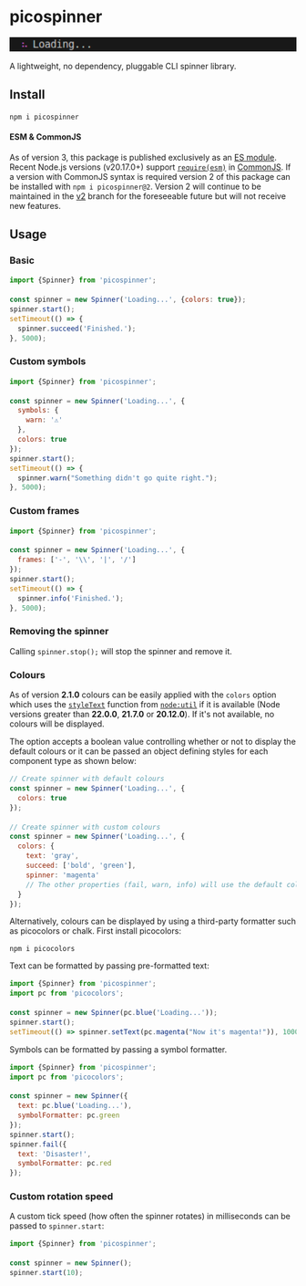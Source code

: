 # picospinner

<img src="https://raw.githubusercontent.com/PondWader/picospinner/main/assets/demo.gif" width="522" alt="Demo">

A lightweight, no dependency, pluggable CLI spinner library.

## Install

```
npm i picospinner
```

#### ESM & CommonJS

As of version 3, this package is published exclusively as an [ES module](https://nodejs.org/api/esm.html#modules-ecmascript-modules). Recent Node.js versions (v20.17.0+) support [`require(esm)`](https://nodejs.org/api/modules.html#loading-ecmascript-modules-using-require) in [CommonJS](https://nodejs.org/api/modules.html#modules-commonjs-modules). If a version with CommonJS syntax is required version 2 of this package can be installed with `npm i picospinner@2`. Version 2 will continue to be maintained in the [v2](https://github.com/tinylibs/picospinner/tree/v2) branch for the foreseeable future but will not receive new features.

## Usage

### Basic

```js
import {Spinner} from 'picospinner';

const spinner = new Spinner('Loading...', {colors: true});
spinner.start();
setTimeout(() => {
  spinner.succeed('Finished.');
}, 5000);
```

### Custom symbols

```js
import {Spinner} from 'picospinner';

const spinner = new Spinner('Loading...', {
  symbols: {
    warn: '⚠'
  },
  colors: true
});
spinner.start();
setTimeout(() => {
  spinner.warn("Something didn't go quite right.");
}, 5000);
```

### Custom frames

```js
import {Spinner} from 'picospinner';

const spinner = new Spinner('Loading...', {
  frames: ['-', '\\', '|', '/']
});
spinner.start();
setTimeout(() => {
  spinner.info('Finished.');
}, 5000);
```

### Removing the spinner

Calling `spinner.stop();` will stop the spinner and remove it.

### Colours

As of version **2.1.0** colours can be easily applied with the `colors` option which uses the [`styleText`](https://nodejs.org/api/util.html#utilstyletextformat-text-options) function from [`node:util`](https://nodejs.org/api/util.html) if it is available (Node versions greater than **22.0.0**, **21.7.0** or **20.12.0**). If it's not available, no colours will be displayed.

The option accepts a boolean value controlling whether or not to display the default colours or it can be passed an object defining styles for each component type as shown below:

```js
// Create spinner with default colours
const spinner = new Spinner('Loading...', {
  colors: true
});

// Create spinner with custom colours
const spinner = new Spinner('Loading...', {
  colors: {
    text: 'gray',
    succeed: ['bold', 'green'],
    spinner: 'magenta'
    // The other properties (fail, warn, info) will use the default colours since they're not specified in this example
  }
});
```

Alternatively, colours can be displayed by using a third-party formatter such as picocolors or chalk. First install picocolors:

```
npm i picocolors
```

Text can be formatted by passing pre-formatted text:

```js
import {Spinner} from 'picospinner';
import pc from 'picocolors';

const spinner = new Spinner(pc.blue('Loading...'));
spinner.start();
setTimeout(() => spinner.setText(pc.magenta("Now it's magenta!")), 1000);
```

Symbols can be formatted by passing a symbol formatter.

```js
import {Spinner} from 'picospinner';
import pc from 'picocolors';

const spinner = new Spinner({
  text: pc.blue('Loading...'),
  symbolFormatter: pc.green
});
spinner.start();
spinner.fail({
  text: 'Disaster!',
  symbolFormatter: pc.red
});
```

### Custom rotation speed

A custom tick speed (how often the spinner rotates) in milliseconds can be passed to `spinner.start`:

```js
import {Spinner} from 'picospinner';

const spinner = new Spinner();
spinner.start(10);
```
